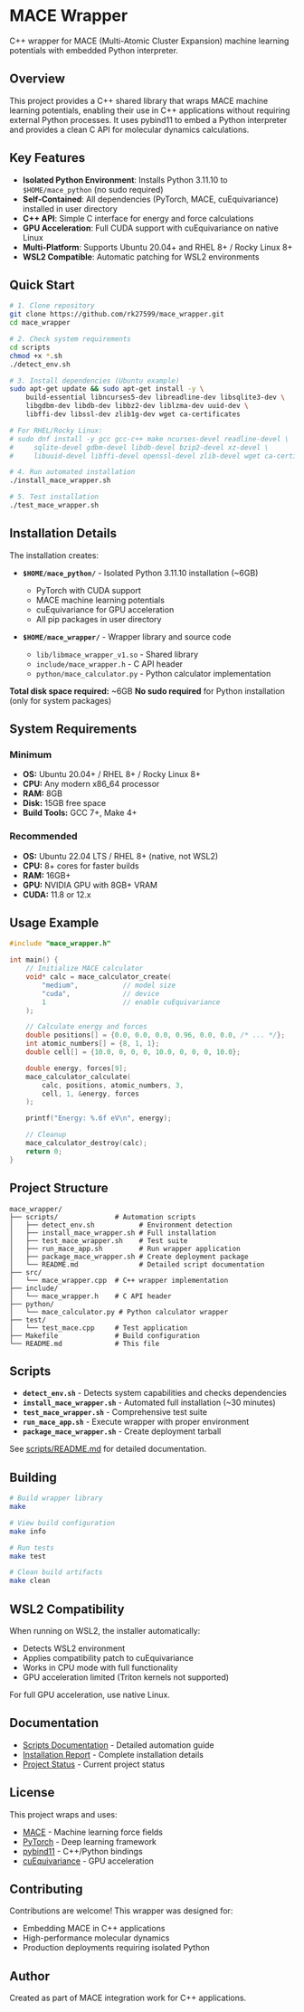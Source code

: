 # MACE Wrapper

C++ wrapper for MACE (Multi-Atomic Cluster Expansion) machine learning potentials with embedded Python interpreter.

## Overview

This project provides a C++ shared library that wraps MACE machine learning potentials, enabling their use in C++ applications without requiring external Python processes. It uses pybind11 to embed a Python interpreter and provides a clean C API for molecular dynamics calculations.

## Key Features

- **Isolated Python Environment**: Installs Python 3.11.10 to `$HOME/mace_python` (no sudo required)
- **Self-Contained**: All dependencies (PyTorch, MACE, cuEquivariance) installed in user directory
- **C++ API**: Simple C interface for energy and force calculations
- **GPU Acceleration**: Full CUDA support with cuEquivariance on native Linux
- **Multi-Platform**: Supports Ubuntu 20.04+ and RHEL 8+ / Rocky Linux 8+
- **WSL2 Compatible**: Automatic patching for WSL2 environments

## Quick Start

```bash
# 1. Clone repository
git clone https://github.com/rk27599/mace_wrapper.git
cd mace_wrapper

# 2. Check system requirements
cd scripts
chmod +x *.sh
./detect_env.sh

# 3. Install dependencies (Ubuntu example)
sudo apt-get update && sudo apt-get install -y \
    build-essential libncurses5-dev libreadline-dev libsqlite3-dev \
    libgdbm-dev libdb-dev libbz2-dev liblzma-dev uuid-dev \
    libffi-dev libssl-dev zlib1g-dev wget ca-certificates

# For RHEL/Rocky Linux:
# sudo dnf install -y gcc gcc-c++ make ncurses-devel readline-devel \
#     sqlite-devel gdbm-devel libdb-devel bzip2-devel xz-devel \
#     libuuid-devel libffi-devel openssl-devel zlib-devel wget ca-certificates

# 4. Run automated installation
./install_mace_wrapper.sh

# 5. Test installation
./test_mace_wrapper.sh
```

## Installation Details

The installation creates:

- **`$HOME/mace_python/`** - Isolated Python 3.11.10 installation (~6GB)
  - PyTorch with CUDA support
  - MACE machine learning potentials
  - cuEquivariance for GPU acceleration
  - All pip packages in user directory

- **`$HOME/mace_wrapper/`** - Wrapper library and source code
  - `lib/libmace_wrapper_v1.so` - Shared library
  - `include/mace_wrapper.h` - C API header
  - `python/mace_calculator.py` - Python calculator implementation

**Total disk space required:** ~6GB
**No sudo required** for Python installation (only for system packages)

## System Requirements

### Minimum
- **OS:** Ubuntu 20.04+ / RHEL 8+ / Rocky Linux 8+
- **CPU:** Any modern x86_64 processor
- **RAM:** 8GB
- **Disk:** 15GB free space
- **Build Tools:** GCC 7+, Make 4+

### Recommended
- **OS:** Ubuntu 22.04 LTS / RHEL 8+ (native, not WSL2)
- **CPU:** 8+ cores for faster builds
- **RAM:** 16GB+
- **GPU:** NVIDIA GPU with 8GB+ VRAM
- **CUDA:** 11.8 or 12.x

## Usage Example

```cpp
#include "mace_wrapper.h"

int main() {
    // Initialize MACE calculator
    void* calc = mace_calculator_create(
        "medium",           // model size
        "cuda",             // device
        1                   // enable cuEquivariance
    );

    // Calculate energy and forces
    double positions[] = {0.0, 0.0, 0.0, 0.96, 0.0, 0.0, /* ... */};
    int atomic_numbers[] = {8, 1, 1};
    double cell[] = {10.0, 0, 0, 0, 10.0, 0, 0, 0, 10.0};

    double energy, forces[9];
    mace_calculator_calculate(
        calc, positions, atomic_numbers, 3,
        cell, 1, &energy, forces
    );

    printf("Energy: %.6f eV\n", energy);

    // Cleanup
    mace_calculator_destroy(calc);
    return 0;
}
```

## Project Structure

```
mace_wrapper/
├── scripts/              # Automation scripts
│   ├── detect_env.sh           # Environment detection
│   ├── install_mace_wrapper.sh # Full installation
│   ├── test_mace_wrapper.sh    # Test suite
│   ├── run_mace_app.sh         # Run wrapper application
│   ├── package_mace_wrapper.sh # Create deployment package
│   └── README.md               # Detailed script documentation
├── src/
│   └── mace_wrapper.cpp  # C++ wrapper implementation
├── include/
│   └── mace_wrapper.h    # C API header
├── python/
│   └── mace_calculator.py # Python calculator wrapper
├── test/
│   └── test_mace.cpp     # Test application
├── Makefile              # Build configuration
└── README.md             # This file
```

## Scripts

- **`detect_env.sh`** - Detects system capabilities and checks dependencies
- **`install_mace_wrapper.sh`** - Automated full installation (~30 minutes)
- **`test_mace_wrapper.sh`** - Comprehensive test suite
- **`run_mace_app.sh`** - Execute wrapper with proper environment
- **`package_mace_wrapper.sh`** - Create deployment tarball

See [scripts/README.md](scripts/README.md) for detailed documentation.

## Building

```bash
# Build wrapper library
make

# View build configuration
make info

# Run tests
make test

# Clean build artifacts
make clean
```

## WSL2 Compatibility

When running on WSL2, the installer automatically:
- Detects WSL2 environment
- Applies compatibility patch to cuEquivariance
- Works in CPU mode with full functionality
- GPU acceleration limited (Triton kernels not supported)

For full GPU acceleration, use native Linux.

## Documentation

- [Scripts Documentation](scripts/README.md) - Detailed automation guide
- [Installation Report](AUTOMATION_COMPLETE.md) - Complete installation details
- [Project Status](PROJECT_STATUS_SUMMARY.md) - Current project status

## License

This project wraps and uses:
- [MACE](https://github.com/ACEsuit/mace) - Machine learning force fields
- [PyTorch](https://pytorch.org/) - Deep learning framework
- [pybind11](https://github.com/pybind/pybind11) - C++/Python bindings
- [cuEquivariance](https://github.com/Linux-cpp-lisp/cuequivariance) - GPU acceleration

## Contributing

Contributions are welcome! This wrapper was designed for:
- Embedding MACE in C++ applications
- High-performance molecular dynamics
- Production deployments requiring isolated Python

## Author

Created as part of MACE integration work for C++ applications.
